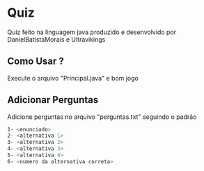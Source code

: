 # Quiz
Quiz feito na linguagem java produzido e desenvolvido por DanielBatistaMorais e Ultravikings

## Como Usar ?
Execute o arquivo "Principal.java" e bom jogo

## Adicionar Perguntas
Adicione perguntas no arquivo "perguntas.txt" seguindo o padrão
```bash
1- <enunciado>
2- <alternativa 1>
3- <alternativa 2>
4- <alternativa 3>
5- <alternativa 4>
6- <numero da alternativa correta>
```
